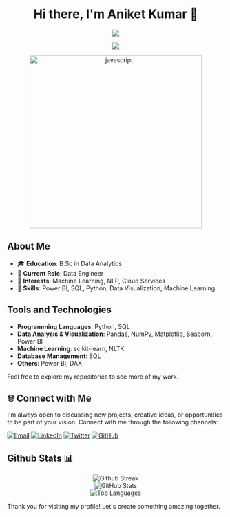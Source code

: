 <h1 align="center">Hi there, I'm Aniket Kumar 👋</h1>

<p align="center">
  <img src="https://readme-typing-svg.demolab.com/?lines=Welcome+to+my+GitHub+profile!&font=Fira%20Code&center=true&width=400&height=50&duration=4000&pause=1000&repeat=false">
</p>


<p align="center">
  <img src="https://readme-typing-svg.demolab.com/?lines=I+am+a+Data+Engineer;I+am+a+Data+Analyst;I+am+a+Power+BI+Developer;I+am+an+Aspiring+Data+Scientist&font=Fira%20Code&center=true&width=400&height=50&duration=4000&pause=1000">
</p>


<p align="center">
  <img src="https://user-images.githubusercontent.com/73097560/115834477-dbab4500-a447-11eb-908a-139a6edaec5c.gif" alt="javascript" width="400"/>
</p>

</p>


## About Me

- 🎓 **Education**: B.Sc in Data Analytics
- 💼 **Current Role**: Data Engineer
- 🧠 **Interests**: Machine Learning, NLP, Cloud Services
- 🔧 **Skills**: Power BI, SQL, Python, Data Visualization, Machine Learning

## Tools and Technologies

- **Programming Languages**: Python, SQL
- **Data Analysis & Visualization**: Pandas, NumPy, Matplotlib, Seaborn, Power BI
- **Machine Learning**: scikit-learn, NLTK
- **Database Management**: SQL
- **Others**: Power BI, DAX


Feel free to explore my repositories to see more of my work.

## 🌐 Connect with Me

I'm always open to discussing new projects, creative ideas, or opportunities to be part of your vision. Connect with me through the following channels:

[![Email](https://img.shields.io/badge/Email-kumaraniket8802@gmail.com-blue?style=flat&logo=gmail)](mailto:kumaraniket8802@gmail.com)
[![LinkedIn](https://img.shields.io/badge/LinkedIn-Aniket%20Kumar-blue?style=flat&logo=linkedin)](https://www.linkedin.com/in/aniket-kumar-4b1b68141/)
[![Twitter](https://img.shields.io/badge/Twitter-@aniketkumar-blue?style=flat&logo=twitter)](https://x.com/ANIKETKUMA96919)
[![GitHub](https://img.shields.io/badge/GitHub-Aniket4548-blue?style=flat&logo=github)](https://github.com/Aniket4548)



## Github Stats 📊


<p align="center">
  <img src="https://github-readme-streak-stats.herokuapp.com?user=Aniket4548&theme=dark&hide_border=true&custom_title=Github%20Streak" alt="Github Streak" />
  <br>
  <img src="https://github-readme-stats.vercel.app/api?username=Aniket4548&show_icons=true&rank_icon=github&theme=dark&hide_border=true&custom_title=GitHub%20Stats" alt="GitHub Stats" />
  <br>
  <img src="https://github-readme-stats.vercel.app/api/top-langs/?username=aniket4548&layout=donut-vertical&hide=Jupyter%20Notebook&theme=dark&hide_border=true&custom_title=Top%20Languages" alt="Top Languages" />
</p>


Thank you for visiting my profile! Let's create something amazing together.
